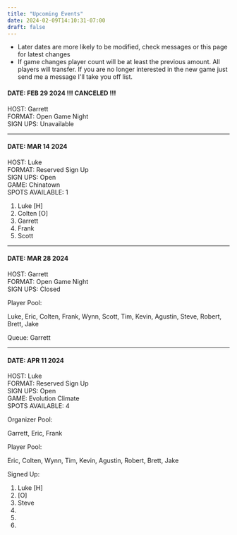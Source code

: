 ```yaml
---
title: "Upcoming Events"
date: 2024-02-09T14:10:31-07:00
draft: false
---
```


* Later dates are more likely to be modified, check messages or this page for latest changes
* If game changes player count will be at least the previous amount.  All players will transfer.  If you are no longer interested in the new game just send me a message I'll take you off list.

#### DATE: FEB 29 2024 !!! CANCELED !!!
HOST: Garrett  
FORMAT: Open Game Night  
SIGN UPS: Unavailable  

------

#### DATE: MAR 14 2024
HOST: Luke  
FORMAT: Reserved Sign Up  
SIGN UPS: Open  
GAME: Chinatown  
SPOTS AVAILABLE: 1  

1. Luke [H]
2. Colten [O]
3. Garrett
4. Frank
5. Scott

------

#### DATE: MAR 28 2024
HOST: Garrett  
FORMAT: Open Game Night  
SIGN UPS: Closed  

Player Pool:

Luke, Eric, Colten, Frank, Wynn, Scott, Tim, Kevin, Agustin, Steve, Robert, Brett, Jake

Queue: Garrett

------

#### DATE: APR 11 2024
HOST: Luke  
FORMAT: Reserved Sign Up  
SIGN UPS: Open  
GAME: Evolution Climate  
SPOTS AVAILABLE: 4  

Organizer Pool:

Garrett, Eric, Frank

Player Pool:

Eric, Colten, Wynn, Tim, Kevin, Agustin, Robert, Brett, Jake

Signed Up:

1) Luke [H]
2) [O]
3) Steve
4) 
5)
6)
